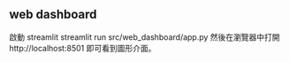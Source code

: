 ## web dashboard

啟動 streamlit
streamlit run src/web_dashboard/app.py
然後在瀏覽器中打開 http://localhost:8501 即可看到圖形介面。
